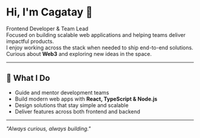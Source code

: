 # Hi, I'm Cagatay 👋

Frontend Developer & Team Lead  
Focused on building scalable web applications and helping teams deliver impactful products.  
I enjoy working across the stack when needed to ship end-to-end solutions.  
Curious about **Web3** and exploring new ideas in the space.

---

## 🚀 What I Do
- Guide and mentor development teams  
- Build modern web apps with **React, TypeScript & Node.js**  
- Design solutions that stay simple and scalable  
- Deliver features across both frontend and backend

---

*"Always curious, always building."*
